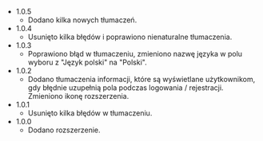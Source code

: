 - 1.0.5
  - Dodano kilka nowych tłumaczeń.
- 1.0.4
  - Usunięto kilka błędów i poprawiono nienaturalne tłumaczenia.
- 1.0.3
  - Poprawiono błąd w tłumaczeniu, zmieniono nazwę języka w polu wyboru z "Język polski" na "Polski".
- 1.0.2
  - Dodano tłumaczenia informacji, które są wyświetlane użytkownikom, gdy błędnie uzupełnią pola podczas logowania / rejestracji. Zmieniono ikonę rozszerzenia.
- 1.0.1
  - Usunięto kilka błędów w tłumaczeniu.
- 1.0.0
  - Dodano rozszerzenie.




